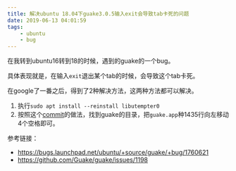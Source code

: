 ```yaml
---
title: 解决ubuntu 18.04下guake3.0.5输入exit会导致tab卡死的问题
date: 2019-06-13 04:01:59
tags:
    - ubuntu
    - bug
---
```


在我转到ubuntu16转到18的时候，遇到的guake的一个bug。
<!-- more -->

具体表现就是，在输入`exit`退出某个tab的时候，会导致这个tab卡死。

在google了一番之后，得到了2种解决方法，这两种方法都可以解决。

1. 执行`sudo apt install --reinstall libutempter0`
2. 按照这个[commit](https://github.com/Guake/guake/commit/f8699b4be6c058fd58a33a1d783cd404e9076b0e)的做法，找到guake的目录，把`guake.app`种1435行向左移动4个空格即可。

参考链接：

- <https://bugs.launchpad.net/ubuntu/+source/guake/+bug/1760621>
- <https://github.com/Guake/guake/issues/1198>